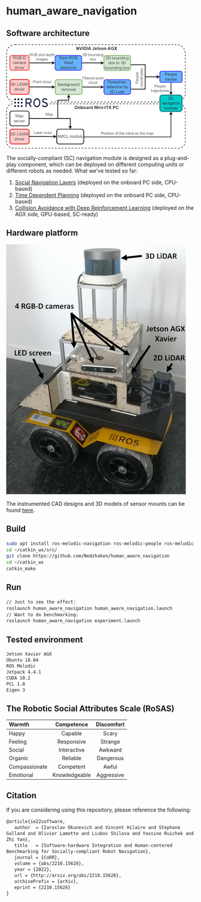 # human_aware_navigation

## Software architecture

<img src="software_arch.jpg" alt="software_arch" width="480"/>

The socially-compliant (SC) navigation module is designed as a plug-and-play component, which can be deployed on different computing units or different robots as needed. What we've tested so far:

1. [Social Navigation Layers](https://github.com/DLu/navigation_layers) (deployed on the onboard PC side, CPU-based)
2. [Time Dependent Planning](https://github.com/marinaKollmitz/human_aware_navigation) (deployed on the onboard PC side, CPU-based)
3. [Collision Avoidance with Deep Reinforcement Learning](https://github.com/mit-acl/cadrl_ros) (deployed on the AGX side, GPU-based, SC-ready)

## Hardware platform

<img src="Isaac.jpg" alt="Isaac" width="480"/>

The instrumented CAD designs and 3D models of sensor mounts can be found [here](hardware).

## Build
```sh
sudo apt install ros-melodic-navigation ros-melodic-people ros-melodic-navigation-layers
cd ~/catkin_ws/src/
git clone https://github.com/Nedzhaken/human_aware_navigation
cd ~/catkin_ws
catkin_make
```

## Run
```sh
// Just to see the effect:
roslaunch human_aware_navigation human_aware_navigation.launch
// Want to do benchmarking:
roslaunch human_aware_navigation experiment.launch
```

## Tested environment
```
Jetson Xavier AGX
Ubuntu 18.04
ROS Melodic
Jetpack 4.4.1
CUDA 10.2
PCL 1.8
Eigen 3
```

## The Robotic Social Attributes Scale (RoSAS)

| Warmth | Competence | Discomfort |  
| :--- | :---: | :---: |
| Happy | Capable | Scary |
| Feeling  | Responsive | Strange |
| Social  | Interactive | Awkward |
| Organic  | Reliable | Dangerous |
| Compassionate  | Competent | Awful |
| Emotional  | Knowledgeable | Aggressive |

<!-- ### Could you rate your impression of the agent’s* behavior with the following criteria (RoSAS)?

|  |  |  |  |  |  |  |
| :--- | :---: | :---: | :---: | :---: | :---: | ---: |
| Moving ridigly | 1 | 2 | 3 | 4 | 5 | &nbsp;&nbsp;&nbsp;&nbsp; Moving elegantly |
| Dislike | 1 | 2 | 3 | 4 | 5 | Like |
| Incompetent &nbsp;&nbsp;&nbsp;&nbsp;&nbsp;&nbsp;&nbsp;&nbsp;&nbsp;&nbsp;&nbsp;  | 1 | 2 | 3 | 4 | 5 | Competent |
| Unconscious  | 1 | 2 | 3 | 4 | 5 | Conscious |
| Unfriendly  | 1 | 2 | 3 | 4 | 5 | Friendly |
| Unintelligent  | 1 | 2 | 3 | 4 | 5 | Intelligent |
| Machinelike  | 1 | 2 | 3 | 4 | 5 | Humanlike |
| Unpleasant  | 1 | 2 | 3 | 4 | 5 | Pleasant |
| Foolish  | 1 | 2 | 3 | 4 | 5 | Sensible |

### Could you rate your emotional state with the following criteria (Godspeed)?

|  |  |  |  |  |  |  |
| :--- | :---: | :---: | :---: | :---: | :---: | ---: |
| Anxious | 1 | 2 | 3 | 4 | 5 | Relaxed |
| Agitated  | 1 | 2 | 3 | 4 | 5 | Calm |
| Quiescent &nbsp;&nbsp;&nbsp;&nbsp;&nbsp;&nbsp;&nbsp;&nbsp;&nbsp;&nbsp;&nbsp;&nbsp;&nbsp;&nbsp;&nbsp;&nbsp; | 1 | 2 | 3 | 4 | 5 | &nbsp;&nbsp;&nbsp;&nbsp;&nbsp;&nbsp;&nbsp;&nbsp;&nbsp;&nbsp;&nbsp;&nbsp;&nbsp;&nbsp;&nbsp;&nbsp; Surprised |

### Could you rate the general behavior of the agent* (13th question)?

|  |  |  |  |  |  |  |
| :---: | :---: | :---: | :---: | :---: | :---: | :---: |
| I do not accept<br />the agent's behavior  | 1 | 2 | 3 | 4 | 5 | I accept<br />the agent's behavior |

\* - during the experiment the agent was a robot or another person.
 -->
## Citation

If you are considering using this repository, please reference the following:

```
@article{io22software,
   author  = {Iaroslav Okunevich and Vincent Hilaire and Stephane Galland and Olivier Lamotte and Liubov Shilova and Yassine Ruichek and Zhi Yan},
   title   = {Software-hardware Integration and Human-centered Benchmarking for Socially-compliant Robot Navigation},
   journal = {CoRR},
   volume = {abs/2210.15628},
   year = {2022},
   url = {http://arxiv.org/abs/2210.15628},
   archivePrefix = {arXiv},
   eprint = {2210.15628}
}
```
